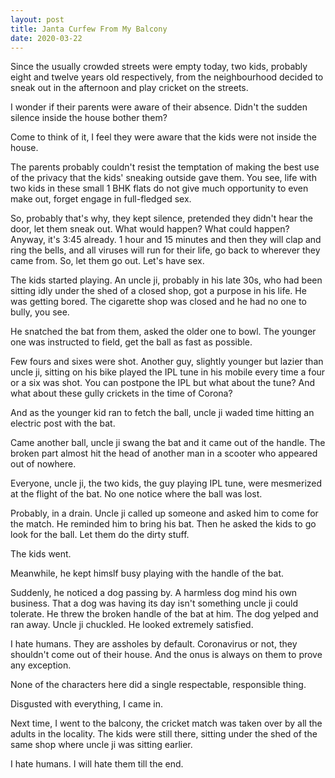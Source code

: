 ```yaml
---
layout: post
title: Janta Curfew From My Balcony
date: 2020-03-22
---
```

Since the usually crowded streets were empty today, two kids, probably eight and twelve years old respectively, from the neighbourhood decided to sneak out in the afternoon and play cricket on the streets. 

I wonder if their parents were aware of their absence. Didn't the sudden silence inside the house bother them? 

Come to think of it, I feel they were aware that the kids were not inside the house.

The parents probably couldn't resist the temptation of making the best use of the privacy that the kids' sneaking outside gave them. You see, life with two kids in these small 1 BHK flats do not give much opportunity to even make out, forget engage in full-fledged sex.

So, probably that's why, they kept silence, pretended they didn't hear the door, let them sneak out. What would happen? What could happen? Anyway, it's 3:45 already. 1 hour and 15 minutes and then they will clap and ring the bells, and all viruses will run for their life, go back to wherever they came from. So, let them go out. Let's have sex.

The kids started playing. An uncle ji, probably in his late 30s, who had been sitting idly under the shed of a closed shop, got a purpose in his life. He was getting bored. The cigarette shop was closed and he had no one to bully, you see.

He snatched the bat from them, asked the older one to bowl. The younger one was instructed to field, get the ball as fast as possible.

Few fours and sixes were shot. Another guy, slightly younger but lazier than uncle ji, sitting on his bike played the IPL tune in his mobile every time a four or a six was shot. You can postpone the IPL but what about the tune? And what about these gully crickets in the time of Corona?

And as the younger kid ran to fetch the ball, uncle ji waded time hitting an electric post with the bat. 

Came another ball, uncle ji swang the bat and it came out of the handle. The broken part almost hit the head of another man in a scooter who appeared out of nowhere.

Everyone, uncle ji, the two kids, the guy playing IPL tune, were mesmerized at the flight of the bat. No one notice where the ball was lost. 

Probably, in a drain. Uncle ji called up someone and asked him to come for the match. He reminded him to bring his bat. Then he asked the kids to go look for the ball. Let them do the dirty stuff. 

The kids went.

Meanwhile, he kept himslf busy playing with the handle of the bat.

Suddenly, he noticed a dog passing by. A harmless dog mind his own business. That a dog was having its day isn't something uncle ji could tolerate. He threw the broken handle of the bat at him. The dog yelped and ran away. Uncle ji chuckled. He looked extremely satisfied.

I hate humans. They are assholes by default. Coronavirus or not, they shouldn't come out of their house. And the onus is always on them to prove any exception.

None of the characters here did a single respectable, responsible thing. 

Disgusted with everything, I came in.

Next time, I went to the balcony, the cricket match was taken over by all the adults in the locality. The kids were still there, sitting under the shed of the same shop where uncle ji was sitting earlier.

I hate humans. I will hate them till the end.
